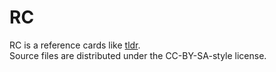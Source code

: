 # RC

RC is a reference cards like [tldr](https://github.com/tldr-pages/tldr).  
Source files are distributed under the CC-BY-SA-style license.
